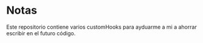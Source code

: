 # Notas

Este repositorio contiene varios customHooks para ayduarme a mi a ahorrar escribir en el futuro código.